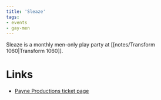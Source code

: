 ```yaml
---
title: 'Sleaze'
tags:
- events
- gay-men
---
```


Sleaze is a monthly men-only play party at [[notes/Transform 1060|Transform 1060]].

# Links
- [Payne Productions ticket page](https://forbiddentickets.com/events/payne-productions)
